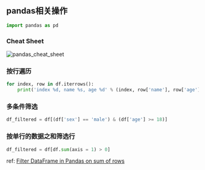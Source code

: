 ## pandas相关操作

```python
import pandas as pd
```

### Cheat Sheet

![pandas_cheat_sheet](pandas_cheat_sheet.png)

### 按行遍历

```python
for index, row in df.iterrows():
    print('index %d, name %s, age %d' % (index, row['name'], row['age']))
```

### 多条件筛选

```python
df_filtered = df[(df['sex'] == 'male') & (df['age'] >= 18)]
```

### 按单行的数据之和筛选行

```python
df_filtered = df[df.sum(axis = 1) > 0]
```

ref: [Filter DataFrame in Pandas on sum of rows](https://stackoverflow.com/questions/40425484/filter-dataframe-in-pandas-on-sum-of-rows)
